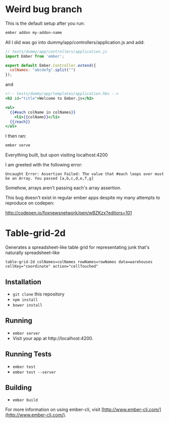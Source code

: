 # Weird bug branch

This is the default setup after you run:

```bash
ember addon my-addon-name
```

All I did was go into dummy/app/controllers/application.js and add:

```javascript
// tests/dummy/app/controllers/application.js
import Ember from 'ember';

export default Ember.Controller.extend({
  colNames: "abcdefg".split("")
});
```

and
```handlebars
<!-- tests/dummy/app/templates/application.hbs -->
<h2 id="title">Welcome to Ember.js</h2>

<ul>
  {{#each colName in colNames}}
    <li>{{colName}}</li>
  {{/each}}
</ul>
```

I then ran:
```bash
ember serve
```
Everything built, but upon visiting localhost:4200

I am greeted with the following error:

```
Uncaught Error: Assertion Failed: The value that #each loops over must be an Array. You passed [a,b,c,d,e,f,g] 
```
Somehow, arrays aren't passing each's array assertion. 

This bug doesn't exist in regular ember apps despite my many attempts to reproduce on codepen:

http://codepen.io/foxnewsnetwork/pen/wBZKzx?editors=101

# Table-grid-2d

Generates a spreadsheet-like table grid for representating junk that's naturally spreadsheet-like

```emblem
table-grid-2d colNames=colNames rowNames=rowNames data=warehouses cellKey="coordinate" action="cellTouched"
```

## Installation

* `git clone` this repository
* `npm install`
* `bower install`

## Running

* `ember server`
* Visit your app at http://localhost:4200.

## Running Tests

* `ember test`
* `ember test --server`

## Building

* `ember build`

For more information on using ember-cli, visit [http://www.ember-cli.com/](http://www.ember-cli.com/).
